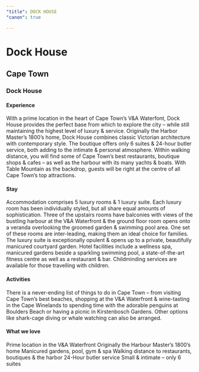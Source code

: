 ```yaml
---
"title": DOCK HOUSE
"canon": true

---
```


# Dock House
## Cape Town
### Dock House

#### Experience
With a prime location in the heart of Cape Town’s V&amp;A Waterfont, Dock House provides the perfect base from which to explore the city – while still maintaining the highest level of luxury &amp; service.
Originally the Harbor Master’s 1800’s home, Dock House combines classic Victorian architecture with contemporary style.  The boutique offers only 6 suites &amp; 24-hour butler service, both adding to the intimate &amp; personal atmosphere.
Within walking distance, you will find some of Cape Town’s best restaurants, boutique shops &amp; cafes – as well as the harbour with its many yachts &amp; boats.  With Table Mountain as the backdrop, guests will be right at the centre of all Cape Town’s top attractions.

#### Stay
Accommodation comprises 5 luxury rooms &amp; 1 luxury suite.
Each luxury room has been individually styled, but all share equal amounts of sophistication.  Three of the upstairs rooms have balconies with views of the bustling harbour at the V&amp;A Waterfront &amp; the ground floor room opens onto a veranda overlooking the groomed garden &amp; swimming pool area.
One set of these rooms are inter-leading, making them an ideal choice for families.
The luxury suite is exceptionally opulent &amp; opens up to a private, beautifully manicured courtyard garden.
Hotel facilities include a wellness spa, manicured gardens beside a sparkling swimming pool, a state-of-the-art fitness centre as well as a restaurant &amp; bar.  Childminding services are available for those travelling with children.

#### Activities
There is a never-ending list of things to do in Cape Town – from visiting Cape Town’s best beaches, shopping at the V&amp;A Waterfront &amp; wine-tasting in the Cape Winelands to spending time with the adorable penguins at Boulders Beach or having a picnic in Kirstenbosch Gardens.
Other options like shark-cage diving or whale watching can also be arranged.  


#### What we love
Prime location in the V&amp;A Waterfront
Originally the Harbour Master’s 1800’s home
Manicured gardens, pool, gym &amp; spa
Walking distance to restaurants, boutiques &amp; the harbor
24-Hour butler service
Small &amp; intimate – only 6 suites